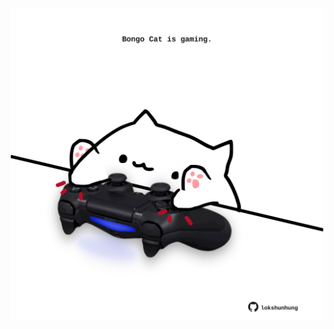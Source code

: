 <!-- built at 26/03/2022, 09:00:57 UTC -->
<p align="center">
  <img width="500" height="500" src="./ReadmeImage.svg">
</p>
